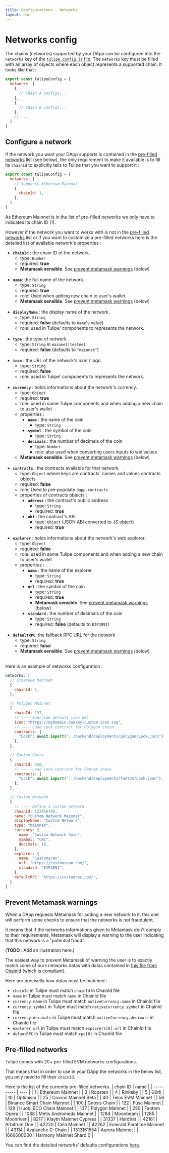 ```yaml
---
title: Configurations ~ Networks
layout: doc
---
```


# Networks config

The chains (networks) supported by your DApp can be configured into the `networks` key of the [`tulipe.config.js` file](/guide/configurations/intuition).
The `networks` key must be filled with an array of objects where each object represents a supported chain. It looks like that :
```js
export const tulipeConfig = {
  networks: [
    {
      // Chain A configs...
    },
    {
      // Chain B configs...
    },
    // ...
  ]
}
```

## Configure a network
If the network you want your DApp supports is contained in the [pre-filled networks](/guide/configurations/networks#pre-filled-networks) list (see below), the only requirement to make it available is to fill its `chainId` to explicitly tells to Tulipe that you want to support it :
```js
export const tulipeConfig = {
  networks: [
    // Supports Ethereum Mainnet
    {
      chainId: 1,
    },
  ]
}
```
As Ethereum Mainnet is in the list of pre-filled networks we only have to indicates its chain ID (1).


However if the network you want to works with is not in the [pre-filled networks](/guide/configurations/networks#pre-filled-networks) list or if you want to customize a pre-filled networks here is the detailed list of available network's properties :
- **`chainId`** : the chain ID of the network.
  - type: `Number`
  - required: **true**
  - **Metamask sensible**. See [prevent metamask warnings](/guide/configurations/networks#prevent-metamask-warnings) (below)
<br/><br/>
- **`name`**: the full name of the network.
  - type: `String`
  - required: **true**
  - role: Used when adding new chain to user's wallet.
  - **Metamask sensible**. See [prevent metamask warnings](/guide/configurations/networks#prevent-metamask-warnings) (below)
<br/><br/>
- **`displayName`** : the display name of the network.
  - type: `String`
  - required: **false** (defaults to `name`'s value)
  - role: used in Tulipe' components to represents the network.
<br/><br/>
- **`type`** : the type of network
  - type: `String` in `mainnet|testnet`
  - required: **false** (defaults to `"mainnet"`)
<br/><br/>
- **`icon`** : the URL of the network's icon / logo
  - type: `String`
  - required: **false**
  - role: used in Tulipe' components to represents the network.
<br/><br/>
- **`currency`** : holds informations about the network's currency.
  - type: `Object`
  - required: **true**
  - role: used in some Tulipe components and when adding a new chain to user's wallet
  - properties :
    - **`name`** : the name of the coin
      - type: `String`
    - **`symbol`** : the symbol of the coin
      - type: `String`
    - **`decimals`** : the number of decimals of the coin
      - type: `Number`
      - role: also used when converting users inputs to wei values
  - **Metamask sensible**. See [prevent metamask warnings](/guide/configurations/networks#prevent-metamask-warnings) (below)
<br/><br/>
- **`contracts`** : the contracts available for that network
  - type: `Object` where keys are contracts' names and values contracts objects
  - required: **false**
  - role: Used to pre-populate `dapp.contracts`
  - properties of contracts objects :
    - **`address`** : the contract's public address
      - type: `String`
      - required: **true**
    - **`abi`** : the contract's ABI
      - type: `Object` (JSON ABI converted to JS object)
      - required: **true**
<br/><br/>
- **`explorer`** : holds informations about the network's web explorer.
  - type: `Object`
  - required: **false**
  - role: used in some Tulipe components and when adding a new chain to user's wallet
  - properties :
    - **`name`** : the name of the explorer
      - type: `String`
      - required: **true**
    - **`url`** : the symbol of the coin
      - type: `String`
      - required: **true**
      - **Metamask sensible**. See [prevent metamask warnings](/guide/configurations/networks#prevent-metamask-warnings) (below)
    - **`standard`** : the number of decimals of the coin
      - type: `String`
      - required: **false** (defaults to `EIP3091`)
<br/><br/>
- **`defaultRPC`**: the fallback RPC URL for the network
  - type: `String`
  - required: **false**
  - **Metamask sensible**. See [prevent metamask warnings](/guide/configurations/networks#prevent-metamask-warnings) (below)
<br/><br/>

Here is an example of networks configuration :
```js
networks: [
  // Ethereum Mainnet
  {
    chainId: 1,
  },

  // Polygon Mainnet
  {
    chainId: 137,
    // ---- Override default icon URL
    icon: "https://mydomain.com/my-custom-icon.svg",
    // ---- Load Lock contract for Polygon chain
    contracts: {  
      "Lock": await import("../backend/deployments/polygon/Lock.json"),
    },
  },

  // Fantom Opera
  {
    chainId: 250,
    // ---- Load Lock contract for Fantom chain
    contracts: {  
      "Lock": await import("../backend/deployments/fantom/Lock.json"),
    },
  },

  // Custom Network
  {
    // ---- Define a custom network
    chainId: 123456789,
    name: "Custom Network Mainnet",
    displayName: "Custom Network",
    type: "mainnet",
    currency: {
      name: "Custom Network Coin",
      symbol: "CNC",
      decimals: 18,
    },
    explorer: {
      name: "Customscan",
      url: "https://customscan.com/",
      standard: "EIP3091",
    },
    defaultRPC: "https://customrpc.com/",
  }
]
```


## Prevent Metamask warnings
When a DApp requests Metamask for adding a new network to it, this one will perform some checks to ensure that the networks is not fraudulent.

It means that if the networks informations given to Metamask don't comply to their requirements, Metamask will display a warning to the user indicating that this network is a "potential fraud".

(**TODO** : Add an illustration here.)

The easiest way to prevent Metamask of warning the user is to exactly match some of ours networks datas with datas contained in [this file from ChainId](https://chainid.network/chains.json) (which is compliant).

Here are preciselly how datas must be matched :
- `chainId` in Tulipe must match `chainId` in ChainId file
- `name` in Tulipe must match `name` in ChainId file
- `currency.name` in Tulipe must match `nativeCurrency.name` in ChainId file
- `currency.symbol` in Tulipe must match `nativeCurrency.symbol` in ChainId file
- `currency.decimals` in Tulipe must match `nativeCurrency.decimals` in ChainId file
- `explorer.url` in Tulipe must match `explorers[0].url` in ChainId file
- `defautRPC` in Tulipe must match `rpc[0]` in ChainId file


## Pre-filled networks
Tulipe comes with 20+ pre-filled EVM networks configurations.

That means that in order to use in your DApp the networks in the below list, you only need to fill their `chainId`.

Here is the list of the currently pre-filled networks.
| chain ID   | name |
| ---------- | ---- |
| 1          | Ethereum Mainnet |
| 3          | Ropsten |
| 4          | Rinkeby |
| 5          | Görli |
| 10         | Optimism |
| 25         | Cronos Mainnet Beta |
| 40         | Telos EVM Mainnet |
| 56         | Binance Smart Chain Mainnet |
| 100        | Gnosis Chain |
| 122        | Fuse Mainnet |
| 128        | Huobi ECO Chain Mainnet |
| 137        | Polygon Mainnet |
| 250        | Fantom Opera |
| 1088       | Metis Andromeda Mainnet |
| 1284       | Moonbeam |
| 1285       | Moonriver |
| 8217       | Klaytn Mainnet Cypress |
| 31337      | Hardhat |
| 42161      | Arbitrum One |
| 42220      | Celo Mainnet |
| 42262      | Emerald Paratime Mainnet |
| 43114      | Avalanche C-Chain |
| 1313161554 | Aurora Mainnet |
| 1666600000 | Harmony Mainnet Shard 0 |

You can find the detailed networks' defaults configurations [here](https://github.com/0Lilian/tulipe/blob/main/src/composables/config/tulipe.config-default.js).
